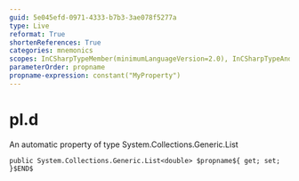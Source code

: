 ```yaml
---
guid: 5e045efd-0971-4333-b7b3-3ae078f5277a
type: Live
reformat: True
shortenReferences: True
categories: mnemonics
scopes: InCSharpTypeMember(minimumLanguageVersion=2.0), InCSharpTypeAndNamespace(minimumLanguageVersion=2.0)
parameterOrder: propname
propname-expression: constant("MyProperty")
---
```


# pl.d

An automatic property of type System.Collections.Generic.List<double>

```
public System.Collections.Generic.List<double> $propname${ get; set; }$END$
```
